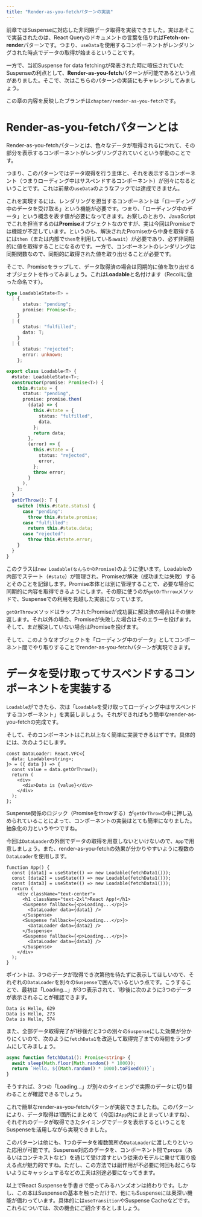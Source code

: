 ```yaml
---
title: "Render-as-you-fetchパターンの実装"
---
```


前章ではSuspenseに対応した非同期データ取得を実装できました。実はあそこで実装されたのは、React Queryのドキュメントの言葉を借りれば**Fetch-on-render**パターンです。つまり、`useData`を使用するコンポーネントがレンダリングされた時点でデータの取得が始まるということです。

一方で、当初Suspense for data fetchingが発表された時に喧伝されていたSuspenseの利点として、**Render-as-you-fetch**パターンが可能であるという点がありました。そこで、次はこちらのパターンの実装にもチャレンジしてみましょう。

この章の内容を反映したブランチは`chapter/render-as-you-fetch`です。

# Render-as-you-fetchパターンとは

Render-as-you-fetchパターンとは、色々なデータが取得されるにつれて、その部分を表示するコンポーネントがレンダリングされていくという挙動のことです。

つまり、このパターンではデータ取得を行う主体と、それを表示するコンポーネント（つまりローディング中はサスペンドするコンポーネント）が別々になるということです。これは前章の`useData`のようなフックでは達成できません。

これを実現するには、レンダリングを担当するコンポーネントは「ローディング中のデータを受け取る」という機能が必要です。つまり、「ローディング中のデータ」という概念を表す値が必要になってきます。お察しのとおり、JavaScriptでこれを担当するのは**Promise**オブジェクトなのですが、実は今回はPromiseでは機能が不足しています。というのも、解決されたPromiseから中身を取得するには`then`（または内部で`then`を利用している`await`）が必要であり、必ず非同期的に値を取得することになるのです。一方で、コンポーネントのレンダリングは同期関数なので、同期的に取得された値を取り出せることが必要です。

そこで、Promiseをラップして、データ取得済の場合は同期的に値を取り出せるオブジェクトを作ってみましょう。これは**Loadable**と名付けます（Recoilに倣った命名です）。

```ts
type LoadableState<T> =
  | {
      status: "pending";
      promise: Promise<T>;
    }
  | {
      status: "fulfilled";
      data: T;
    }
  | {
      status: "rejected";
      error: unknown;
    };

export class Loadable<T> {
  #state: LoadableState<T>;
  constructor(promise: Promise<T>) {
    this.#state = {
      status: "pending",
      promise: promise.then(
        (data) => {
          this.#state = {
            status: "fulfilled",
            data,
          };
          return data;
        },
        (error) => {
          this.#state = {
            status: "rejected",
            error,
          };
          throw error;
        }
      ),
    };
  }
  getOrThrow(): T {
    switch (this.#state.status) {
      case "pending":
        throw this.#state.promise;
      case "fulfilled":
        return this.#state.data;
      case "rejected":
        throw this.#state.error;
    }
  }
}
```

このクラスは`new Loadable(なんらかのPromise)`のように使います。Loadableの内部でステート（`#state`）が管理され、Promiseが解決（成功または失敗）するとそのことを記録します。Promise本体とは別に管理することで、必要な場合に同期的に内容を取得できるようにします。その際に使うのが`getOrThrrow`メソッドで、Suspenseでの利用を見越した実装になっています。

`getOrThrow`メソッドはラップされたPromiseが成功裏に解決済の場合はその値を返します。それ以外の場合、Promiseが失敗した場合はそのエラーを投げます。そして、まだ解決していない場合はPromiseを投げます。

そして、このようなオブジェクトを「ローディング中のデータ」としてコンポーネント間でやり取りすることでrender-as-you-fetchパターンが実現できます。

# データを受け取ってサスペンドするコンポーネントを実装する

`Loadable`ができたら、次は「`Loadable`を受け取ってローディング中はサスペンドするコンポーネント」を実装しましょう。それができればもう簡単なrender-as-you-fetchの完成です。

そして、そのコンポーネントはこれ以上なく簡単に実装できるはずです。具体的には、次のようにします。

```tsx
const DataLoader: React.VFC<{
  data: Loadable<string>;
}> = ({ data }) => {
  const value = data.getOrThrow();
  return (
    <div>
      <div>Data is {value}</div>
    </div>
  );
};
```

Suspense関係のロジック（Promiseをthrowする）が`getOrThrow`の中に押し込められていることによって、コンポーネントの実装はとても簡単になりました。抽象化の力というやつですね。

今回は`DataLoader`の外側でデータの取得を用意しないといけないので、`App`で用意しましょう。また、render-as-you-fetchの効果が分かりやすいように複数の`DataLoader`を使用します。

```tsx
function App() {
  const [data1] = useState(() => new Loadable(fetchData1()));
  const [data2] = useState(() => new Loadable(fetchData1()));
  const [data3] = useState(() => new Loadable(fetchData1()));
  return (
    <div className="text-center">
      <h1 className="text-2xl">React App!</h1>
      <Suspense fallback={<p>Loading...</p>}>
        <DataLoader data={data1} />
      </Suspense>
      <Suspense fallback={<p>Loading...</p>}>
        <DataLoader data={data2} />
      </Suspense>
      <Suspense fallback={<p>Loading...</p>}>
        <DataLoader data={data3} />
      </Suspense>
    </div>
  );
}
```

ポイントは、3つのデータが取得でき次第他を待たずに表示してほしいので、それぞれの`DataLoader`を別々の`Suspense`で囲んでいるという点です。こうすることで、最初は「Loading...」が3つ表示されて、1秒後に次のように3つのデータが表示されることが確認できます。

```
Data is Hello, 629
Data is Hello, 273
Data is Hello, 574
```

また、全部データ取得完了が1秒後だと3つの別々の`Suspense`にした効果が分かりにくいので、次のように`fetchData1`を改造して取得完了までの時間をランダムにしてみましょう。

```ts
async function fetchData1(): Promise<string> {
  await sleep(Math.floor(Math.random() * 1000));
  return `Hello, ${(Math.random() * 1000).toFixed(0)}`;
}
```

そうすれば、3つの「Loading...」が別々のタイミングで実際のデータに切り替わることが確認できるでしょう。

これで簡単なrender-as-you-fetchパターンが実装できましたね。このパターンにより、データ取得は1箇所にまとめて（今回は`App`内にまとまっていますね）、それぞれのデータが取得できたタイミングでデータを表示するということをSuspenseを活用しながら実現できました。

このパターンは他にも、1つのデータを複数箇所の`DataLoader`に渡したりといった応用が可能です。Suspense対応のデータを、コンポーネント間でprops（あるいはコンテキストなど）を通じて受け渡すという従来のモデルに乗せて取り扱える点が魅力的ですね。ただし、この方法では副作用が不必要に何回も起こらないようにキャッシュするなどの工夫は別途必要になってきます。

以上でReact Suspenseを手書きで使ってみるハンズオンは終わりです。しかし、この本はSuspenseの基本を触っただけで、他にもSuspenseには奥深い機能が備わっています。具体的には`useTransition`やSuspense Cacheなどです。これらについては、次の機会にご紹介するとしましょう。
